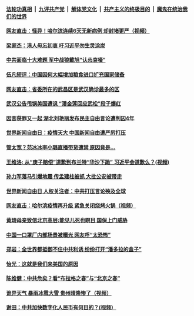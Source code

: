 ####  [法轮功真相](../../../../basic/blob/master/README.md?t=05032231) &nbsp;|&nbsp; [九评共产党](../../../../9ping.md/blob/master/README.md?t=05032231) &nbsp;|&nbsp; [解体党文化](../../../../jtdwh.md/blob/master/README.md?t=05032231)  &nbsp;|&nbsp; [共产主义的终极目的](../../../../gczydzjmd.md/blob/master/README.md?t=05032231) &nbsp;|&nbsp; [魔鬼在统治我们的世界](../../../../mgztzwmdsj.md/blob/master/README.md?t=05032231) 

#### [网友直击：怪异！哈尔滨连续6天无新病例  却封堵更严（视频）](../pages/soh5/374296.md?t=05032231) 
#### [梁家杰：港人毋忘初衷 吁习近平勿生灵涂炭](../pages/soh5/374290.md?t=05032231) 
#### [中共面临十大难题 军中战狼戴旭“认怂哀嚎”](../pages/soh5/374281.md?t=05032231) 
#### [伍凡短评：中国因何大幅增加粮食进口扩充国家储备](../pages/soh5/374284.md?t=05032231) 
#### [网友直击：省委所在的武昌区是武汉确诊最多的区](../pages/soh5/374272.md?t=05032231) 
#### [武汉公告甩锅美国遭讽 “潘金莲回应武松”段子爆红](../pages/soh5/374245.md?t=05032231) 
#### [因言获罪又一起 湖北刘艳丽发布民主自由言论遭判囚4年](../pages/soh5/374233.md?t=05032231) 
#### [世界新闻自由日：疫情天大 中国新闻自由遭严厉打压](../pages/soh5/374194.md?t=05032231) 
#### [管太宽？范冰冰李小璐直播带货遭禁 原因竟是...](../pages/soh5/374215.md?t=05032231) 
#### [王维洛: 从“庚子赔偿”道歉到布兰特“华沙下跪”  习近平会道歉么？(视频)](../pages/soh5/374209.md?t=05032231) 
#### [孙力军落马引爆地震 传孟建柱被抓 大批公安被带走](../pages/soh5/374203.md?t=05032231) 
#### [世界新闻自由日 人权关注者：中共打压言论殃及全球](../pages/soh5/374182.md?t=05032231) 
#### [网友直击：哈尔滨疫情再升级  紧急关闭烧烤火锅（视频）](../pages/soh5/374170.md?t=05032231) 
#### [黄琦母亲致信北京高层:能见儿死也瞑目 国保上门威胁](../pages/soh5/374173.md?t=05032231) 
#### [中国一口罩厂内部场景被曝光 网友呼“太恐怖”](../pages/soh5/374158.md?t=05032231) 
#### [郑岩：全世界都抵御不住中共利诱  纷纷打开“潘多拉的盒子”](../pages/soh5/374143.md?t=05032231) 
#### [怡光：这就是我们来美国的原因](../pages/soh5/374134.md?t=05032231) 
#### [陈维健：中共危矣？看“布拉格之春”与“北京之春”](../pages/soh5/374125.md?t=05032231) 
#### [诡异天气  暴雨冰雹大雪  贵州晴隆惨了（视频）](../pages/soh5/374071.md?t=05032231) 
#### [谢田：中共加快数字化人民币有何目的？(视频）](../pages/soh5/374068.md?t=05032231) 
